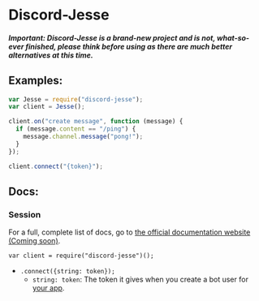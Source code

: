 # Discord-Jesse
##### Important: Discord-Jesse is a brand-new project and is not, what-so-ever finished, please think before using as there are much better alternatives at this time.


## Examples:

```js
var Jesse = require("discord-jesse");
var client = Jesse();

client.on("create message", function (message) {
  if (message.content == "/ping") {
    message.channel.message("pong!");
  }
});

client.connect("{token}");
```

## Docs:

### Session

For a full, complete list of docs, go to [the official documentation website (Coming soon)](https://jesse-discord.js/documentation).

```
var client = require("discord-jesse")();
```

* `.connect({string: token});`
	- `string: token`: The token it gives when you create a bot user for [your app](https://discordapp.com/developers/applications/me).

